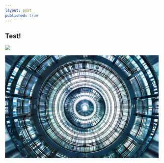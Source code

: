 ```yaml
---
layout: post
published: true
---
```


## Test!

![](/_posts/2013/surfers.jpg)

![Luca Zanier](/images/posts/2013/l-zanier/zanier_1.jpg)
